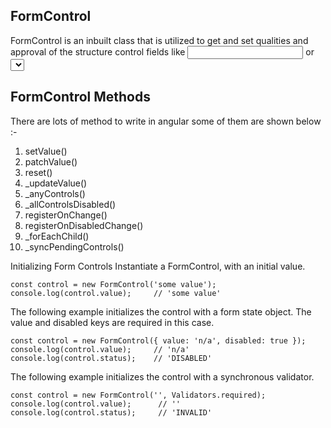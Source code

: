 ## FormControl
 
 FormControl is an inbuilt class that is utilized to get and set qualities and approval of the structure control fields like <input> or <select>. The FormControl tracks the worth and approval status of a singular structure control. It tends to be utilized independent just as with a parent structure.
  
  ## FormControl Methods
  
  There are lots of method to write in angular some of them are shown below :- 
  
  1. setValue()
  2. patchValue()
  3. reset()
  4. _updateValue()
  5. _anyControls()
  6. _allControlsDisabled()
  7. registerOnChange()
  8. registerOnDisabledChange()
  9. _forEachChild()
 10. _syncPendingControls()
 
Initializing Form Controls
Instantiate a FormControl, with an initial value.
 ```angular
 const control = new FormControl('some value');
console.log(control.value);     // 'some value'
 ```
 The following example initializes the control with a form state object. The value and disabled keys are required in this case.
 ```angular
 const control = new FormControl({ value: 'n/a', disabled: true });
console.log(control.value);     // 'n/a'
console.log(control.status);    // 'DISABLED'
 ```
 The following example initializes the control with a synchronous validator.
 ```angular
 const control = new FormControl('', Validators.required);
console.log(control.value);      // ''
console.log(control.status);     // 'INVALID'
 ```
